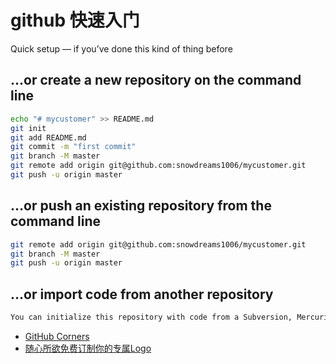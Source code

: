 # github 快速入门

Quick setup — if you’ve done this kind of thing before

## …or create a new repository on the command line

```bash
echo "# mycustomer" >> README.md
git init
git add README.md
git commit -m "first commit"
git branch -M master
git remote add origin git@github.com:snowdreams1006/mycustomer.git
git push -u origin master
```

## …or push an existing repository from the command line

```bash
git remote add origin git@github.com:snowdreams1006/mycustomer.git
git branch -M master
git push -u origin master
```

## …or import code from another repository

```bash
You can initialize this repository with code from a Subversion, Mercurial, or TFS project.
```

- [GitHub Corners](https://tholman.com/github-corners/)
- [随心所欲免费订制你的专属Logo](https://www.designevo.com/cn/)